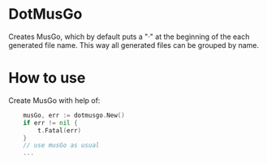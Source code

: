 # DotMusGo
Creates MusGo, which by default puts a "·" at the beginning of the each 
generated file name. This way all generated files can be grouped by name.

# How to use
Create MusGo with help of:
```go
	musGo, err := dotmusgo.New()
	if err != nil {
		t.Fatal(err)
	}
	// use musGo as usual
	... 
```